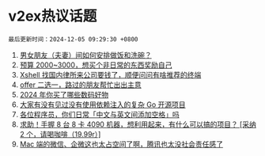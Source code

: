 # v2ex热议话题

`最后更新时间：2024-12-05 09:29:30 +0800`

1. [男女朋友（夫妻）间如何安排做饭和洗碗？](https://www.v2ex.com/t/1094907)
1. [预算 2000~3000，想买个非日常的东西奖励自己](https://www.v2ex.com/t/1094853)
1. [Xshell 找国内律所来公司要钱了，顺便问问有啥推荐的终端](https://www.v2ex.com/t/1094841)
1. [offer 二选一，路过的朋友帮忙出出主意](https://www.v2ex.com/t/1094855)
1. [2024 年你买了哪些数码好物](https://www.v2ex.com/t/1094893)
1. [大家有没有见过没有使用依赖注入的复杂 Go 开源项目](https://www.v2ex.com/t/1094915)
1. [各位程序员，你们日常「中文与英文间添加空格」吗](https://www.v2ex.com/t/1094914)
1. [求助！手握 8 台 8 卡 4090 机器，想利用起来，有什么可以搞的项目？ [采纳 2 个，请喝咖啡（19.99r）]](https://www.v2ex.com/t/1094849)
1. [Mac 端的微信、企微这也太占空间了啊，腾讯也太没社会责任感了](https://www.v2ex.com/t/1094857)

